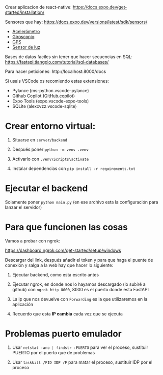 Crear aplicacion de react-native: https://docs.expo.dev/get-started/installation/ 

  
Sensores que hay:
https://docs.expo.dev/versions/latest/sdk/sensors/ 

 - [Acelerómetro](https://docs.expo.dev/versions/latest/sdk/accelerometer/)
 - [Giroscopio](https://docs.expo.dev/versions/latest/sdk/gyroscope/)
 - [GPS](https://docs.expo.dev/versions/latest/sdk/location/)
 - [Sensor de luz](https://docs.expo.dev/versions/latest/sdk/light-sensor/)

Bases de datos faciles sin tener que hacer secuencias en SQL: https://fastapi.tiangolo.com/tutorial/sql-databases/

Para hacer peticiones: http://localhost:8000/docs 

Si usais VSCode os recomiendo estas extensiones:

 - Pylance (ms-python.vscode-pylance)
 - Github Copilot (GitHub.copilot)
 - Expo Tools (expo.vscode-expo-tools)
 - SQLite (alexcvzz.vscode-sqlite)

  

# Crear entorno virtual:

1. Situarse en `server/backend`

2. Después poner `python -m venv .venv`

3. Activarlo con `.venv\Scripts\activate`

4. Instalar dependencias con `pip install -r requirements.txt`


# Ejecutar el backend

Solamente poner `python main.py` (en ese archivo esta la configuración para lanzar el servidor)
  

# Para que funcionen las cosas

Vamos a probar con ngrok:

https://dashboard.ngrok.com/get-started/setup/windows
  

Descargar del link, después añadir el token y para que haga el puente de conexión y salga a la web hay que hacer lo siguiente:  

1. Ejecutar backend, como esta escrito antes

2. Ejecutar ngrok, en donde nos lo hayamos descargado (lo subiré a github) con `ngrok http 8000`, 8000 es el puerto donde esta FastAPI

3. La ip que nos devuelve con `Forwarding` es la que utilizaremos en la aplicación

4. Recuerdo que esta **IP cambia** cada vez que se ejecuta

  

# Problemas puerto emulador  

1. Usar `netstat -ano | findstr :PUERTO` para ver el proceso, sustituir PUERTO por el puerto que de problemas

2. Usar `taskkill /PID IDP /F` para matar el proceso, sustituir IDP por el proceso
